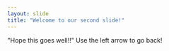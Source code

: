 ```yaml
---
layout: slide
title: "Welcome to our second slide!"
---
```

"Hope this goes well!!"
Use the left arrow to go back!
